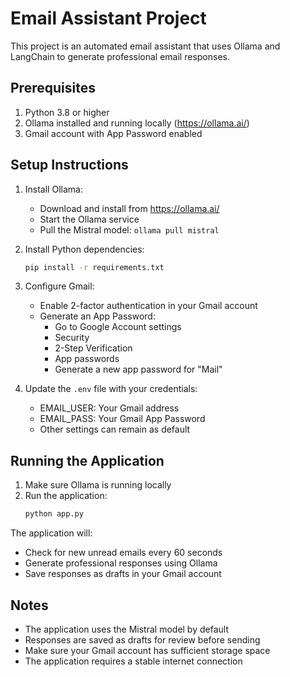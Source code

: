 # Email Assistant Project

This project is an automated email assistant that uses Ollama and LangChain to generate professional email responses.

## Prerequisites

1. Python 3.8 or higher
2. Ollama installed and running locally (https://ollama.ai/)
3. Gmail account with App Password enabled

## Setup Instructions

1. Install Ollama:
   - Download and install from https://ollama.ai/
   - Start the Ollama service
   - Pull the Mistral model: `ollama pull mistral`

2. Install Python dependencies:
   ```bash
   pip install -r requirements.txt
   ```

3. Configure Gmail:
   - Enable 2-factor authentication in your Gmail account
   - Generate an App Password:
     - Go to Google Account settings
     - Security
     - 2-Step Verification
     - App passwords
     - Generate a new app password for "Mail"

4. Update the `.env` file with your credentials:
   - EMAIL_USER: Your Gmail address
   - EMAIL_PASS: Your Gmail App Password
   - Other settings can remain as default

## Running the Application

1. Make sure Ollama is running locally
2. Run the application:
   ```bash
   python app.py
   ```

The application will:
- Check for new unread emails every 60 seconds
- Generate professional responses using Ollama
- Save responses as drafts in your Gmail account

## Notes

- The application uses the Mistral model by default
- Responses are saved as drafts for review before sending
- Make sure your Gmail account has sufficient storage space
- The application requires a stable internet connection 